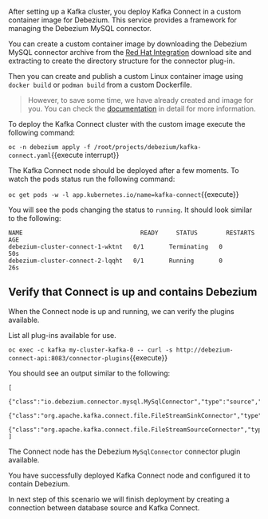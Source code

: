 After setting up a Kafka cluster, you deploy Kafka Connect in a custom container image for Debezium. This service provides a framework for managing the Debezium MySQL connector.

You can create a custom container image by downloading the Debezium MySQL connector archive from the [Red Hat Integration](https://access.redhat.com/jbossnetwork/restricted/listSoftware.html?product=red.hat.integration&downloadType=distributions) download site and extracting to create the directory structure for the connector plug-in.

Then you can create and publish a custom Linux container image using `docker build` or `podman build` from a custom Dockerfile.

> However, to save some time, we have already created and image for you. You can check the [documentation](https://access.redhat.com/documentation/en-us/red_hat_integration/2020-q3/html-single/getting_started_with_debezium/index#deploying-kafka-connect) in detail for more information.

To deploy the Kafka Connect cluster with the custom image execute the following command:

``oc -n debezium apply -f /root/projects/debezium/kafka-connect.yaml``{{execute interrupt}}

The Kafka Connect node should be deployed after a few moments. To watch the pods status run the following command:

``oc get pods -w -l app.kubernetes.io/name=kafka-connect``{{execute}}

You will see the pods changing the status to `running`. It should look similar to the following:

    NAME                                 READY     STATUS        RESTARTS   AGE
    debezium-cluster-connect-1-wktnt   0/1       Terminating   0          50s
    debezium-cluster-connect-2-lqqht   0/1       Running       0          26s

## Verify that Connect is up and contains Debezium

When the Connect node is up and running, we can verify the plugins available.

List all plug-ins available for use.

``oc exec -c kafka my-cluster-kafka-0 -- curl -s http://debezium-connect-api:8083/connector-plugins``{{execute}}

You should see an output similar to the following:

```
[
    {"class":"io.debezium.connector.mysql.MySqlConnector","type":"source","version":"0.10.0.Final"},
    {"class":"org.apache.kafka.connect.file.FileStreamSinkConnector","type":"sink","version":"2.3.0"},
    {"class":"org.apache.kafka.connect.file.FileStreamSourceConnector","type":"source","version":"2.3.0"}
]
```

The Connect node has the Debezium `MySqlConnector` connector plugin available.

You have successfully deployed Kafka Connect node and configured it to contain Debezium.

In next step of this scenario we will finish deployment by creating a connection between database source and Kafka Connect.
